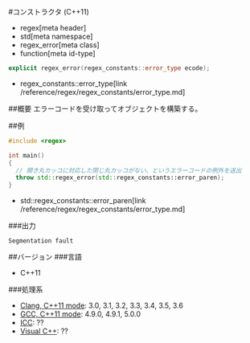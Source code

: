 #コンストラクタ (C++11)
* regex[meta header]
* std[meta namespace]
* regex_error[meta class]
* function[meta id-type]

```cpp
explicit regex_error(regex_constants::error_type ecode);
```
* regex_constants::error_type[link /reference/regex/regex_constants/error_type.md]

##概要
エラーコードを受け取ってオブジェクトを構築する。


##例
```cpp
#include <regex>

int main()
{
  // 開き丸カッコに対応した閉じ丸カッコがない、というエラーコードの例外を送出
  throw std::regex_error(std::regex_constants::error_paren);
}
```
* std::regex_constants::error_paren[link /reference/regex/regex_constants/error_type.md]

###出力
```
Segmentation fault
```


##バージョン
###言語
- C++11

###処理系
- [Clang, C++11 mode](/implementation.md#clang): 3.0, 3.1, 3.2, 3.3, 3.4, 3.5, 3.6
- [GCC, C++11 mode](/implementation.md#gcc): 4.9.0, 4.9.1, 5.0.0
- [ICC](/implementation.md#icc): ??
- [Visual C++](/implementation.md#visual_cpp): ??
